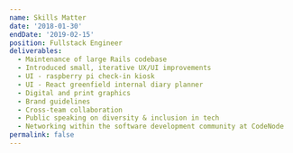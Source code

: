 ```yaml
---
name: Skills Matter
date: '2018-01-30'
endDate: '2019-02-15'
position: Fullstack Engineer
deliverables:
  - Maintenance of large Rails codebase
  - Introduced small, iterative UX/UI improvements
  - UI - raspberry pi check-in kiosk
  - UI - React greenfield internal diary planner
  - Digital and print graphics
  - Brand guidelines
  - Cross-team collaboration
  - Public speaking on diversity & inclusion in tech
  - Networking within the software development community at CodeNode
permalink: false
---
```


